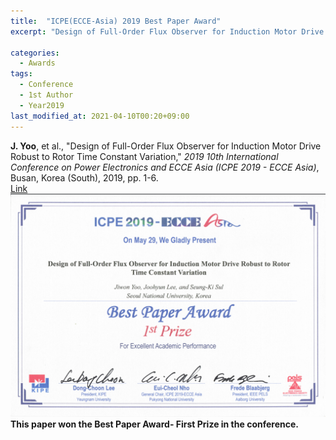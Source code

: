 ```yaml
---
title:  "ICPE(ECCE-Asia) 2019 Best Paper Award"
excerpt: "Design of Full-Order Flux Observer for Induction Motor Drive Robust to Rotor Time Constant Variation."

categories:
  - Awards
tags:
  - Conference
  - 1st Author
  - Year2019
last_modified_at: 2021-04-10T00:20+09:00
---
```


**J. Yoo**, et al., "Design of Full-Order Flux Observer for Induction Motor Drive Robust to Rotor Time Constant Variation," *2019 10th International Conference on Power Electronics and ECCE Asia (ICPE 2019 - ECCE Asia)*, Busan, Korea (South), 2019, pp. 1-6.  
[Link](https://ieeexplore.ieee.org/document/8797313)  
<img width="800" src="/assets/images/post-2021-04-10-1.PNG" alt="Best Paper Award" title="ICPE-Best Paper Award 1st Prize">  
**This paper won the Best Paper Award- First Prize in the conference.**


